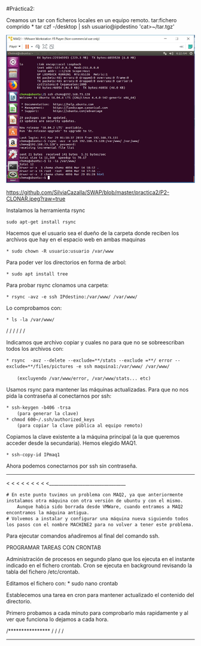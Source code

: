 #Práctica2:

Creamos un tar con ficheros locales en un equipo remoto.
tar:fichero comprido
	* tar czf -/desktop | ssh usuario@ipdestino 'cat>~/tar.tgz'

![Imagen comando tar](./P2-CLONAR.jpeg) 

https://github.com/SilviaCazalla/SWAP/blob/master/practica2/P2-CLONAR.jpeg?raw=true

Instalamos la herramienta rsync

```
sudo apt-get install rsync
```

Hacemos que el usuario sea el dueño de la carpeta donde reciben los archivos que hay en el espacio web en ambas maquinas

	* sudo chown -R usuario:usuario /var/www

Para poder ver los directorios en forma de arbol:

	* sudo apt install tree

Para probar rsync clonamos una carpeta:
	
	* rsync -avz -e ssh IPdestino:/var/www/ /var/www/

Lo comprobamos con: 

	* ls -la /var/www/

/
/
/
/
/
/

Indicamos que archivo copiar y cuales no para que no se sobreescriban todos los archivos con:

	* rsync  -avz --delete --exclude=**/stats --exclude =**/ error -- exclude=**/files/pictures -e ssh maquina1:/var/www/ /var/www/
				
		(excluyendo /var/www/error, /var/www/stats... etc)

Usamos rsync para mantener las máquinas actualizadas. Para que no nos pida la contraseña al conectarnos por ssh:
	
	* ssh-keygen -b406 -trsa
		(para generar la clave)
	* chmod 600~/.ssh/authorized_keys
		(para copiar la clave pública al equipo remoto)
Copiamos la clave existente a la máquina principal (a la que queremos acceder desde la secundaria). Hemos elegido MAQ1.

	* ssh-copy-id IPmaq1

Ahora podemos conectarnos por ssh sin contraseña.
 ________________________________
<
<
<
<
<
<
<
<
<________________________________

	# En este punto tuvimos un problema con MAQ2, ya que anteriormente instalamos otra máquina con otra versión de ubuntu y con el mismo. 
		Aunque habia sido borrada desde VMWare, cuando entramos a MAQ2 encontramos la máquina antigua.
	# Volvemos a instalar y configurar una máquina nueva siguiendo todos los pasos con el nombre MACHINE2 para no volver a tener este problema.

Para ejecutar comandos añadiremos al final del comando ssh.

PROGRAMAR TAREAS CON CRONTAB

Administración de procesos en segundo plano que los ejecuta en el instante indicado en el fichero crontab.
Cron se ejecuta en background revisando la tabla del fichero /etc/crontab.

Editamos el fichero con:
	* sudo nano crontab

Establecemos una tarea en cron para mantener actualizado el contenido del directorio.

Primero probamos a cada minuto para comprobarlo más rapidamente y al ver que funciona lo dejamos a cada hora.

/****************
/
/
/
/
*****************
